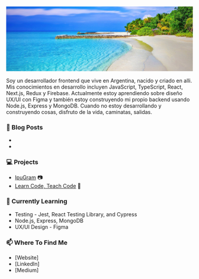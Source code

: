 [![Header](./header.png)](https://mariomolinaaraoz.com/)

Soy un desarrollador frontend que vive en Argentina, nacido y criado en alli. Mis conocimientos en desarrollo incluyen JavaScript, TypeScript, React, Next.js, Redux y Firebase. Actualmente estoy aprendiendo sobre diseño UX/UI con Figma y también estoy construyendo mi propio backend usando Node.js, Express y MongoDB. Cuando no estoy desarrollando y construyendo cosas, disfruto de la vida, caminatas, salidas.

### :pencil: Blog Posts
-
-

### :computer: Projects
- [IpuGram](https://ipugram.web.app/) :camera:
- [Learn Code, Teach Code](https://learn-code-teach-code.vercel.app/) :school:

### :seedling: Currently Learning
- Testing - Jest, React Testing Library, and Cypress
- Node.js, Express, MongoDB
- UX/UI Design - Figma

### :mailbox: Where To Find Me
- [Website]
- [LinkedIn]
- [Medium]

